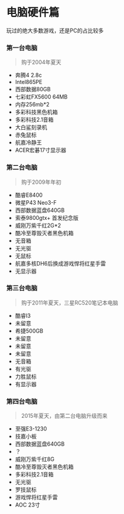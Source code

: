 # 电脑硬件篇

玩过的绝大多数游戏，还是PC的占比较多

### 第一台电脑  
>购于2004年夏天  

- 奔腾4 2.8c
- Intel865PE
- 西部数据80GB
- 七彩虹FX5600 64MB
- 内存256mb*2
- 多彩科技黑色机箱
- 多彩科技2.1音箱
- 大白鲨刻录机
- 赤兔鼠标
- 航嘉冷静王
- ACER宏碁17寸显示器

### 第二台电脑  
>购于2009年年初  

- 酷睿E8400
- 微星P43 Neo3-F
- 西部数据蓝盘640GB
- 索泰9800gtx+ 首发纪念版
- 威刚万紫千红2G*2
- 酷冷至尊毁灭者黑色机箱
- 无音箱
- 无光驱
- 无鼠标
- 航嘉多核DH6后换成游戏悍将红星手雷
- 无显示器

### 第三台电脑  
>购于2011年夏天，三星RC520笔记本电脑  

- 酷睿I3
- 未留意
- 希捷500GB
- 未留意
- 未留意
- 未留意
- 无音箱
- 有光驱
- 力胜鼠标
- 有显示器

### 第四台电脑  
>2015年夏天，由第二台电脑升级而来  

- 至强E3-1230
- 技嘉小板
- 西部数据蓝盘640GB
- ？
- 威刚万紫千红8G
- 酷冷至尊毁灭者黑色机箱
- 多彩科技2.1音箱
- 无光驱
- 罗技鼠标
- 游戏悍将红星手雷
- AOC 23寸
